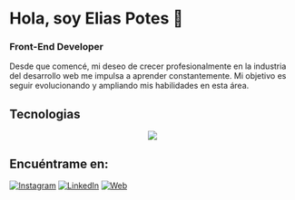 # Hola, soy Elias Potes 👋

### Front-End Developer

Desde que comencé, mi deseo de crecer profesionalmente en la industria del desarrollo web me impulsa a aprender constantemente. Mi objetivo es seguir evolucionando y ampliando mis habilidades en esta área.

## Tecnologias 
<p align="center">
  <a href="https://skillicons.dev">
    <img src="https://skillicons.dev/icons?i=html,css,javascript,react,git" />
  </a>
</p>

## Encuéntrame en:
[![Instagram](https://img.shields.io/badge/Instagram-@eliaspotes-E4405F?style=for-the-badge&logo=instagram&logoColor=white&labelColor=101010)](https://www.instagram.com/elias_potes/)
[![LinkedIn](https://img.shields.io/badge/LinkedIn-elias_potes-0077B5?style=for-the-badge&logo=linkedin&logoColor=white&labelColor=101010)](https://www.linkedin.com/in/elias-potes-646771224/)
[![Web](https://img.shields.io/badge/nombreweb-14a1f0?style=for-the-badge&logo=dev.to&logoColor=white&labelColor=101010)](https://urlweb)
